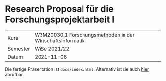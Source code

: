 # Research Proposal für die Forschungsprojektarbeit I

<table>
  <tr>
    <td>Kurs</td>
    <td>W3M20030.1 Forschungsmethoden in der Wirtschaftsinformatik</td>
  </tr>
  <tr>
    <td>Semester</td>
    <td>WiSe 2021/22</td>
  </tr>
  <tr>
    <td>Datum</td>
    <td>2021-11-08</td>
  </tr>
<table>

Die fertige Präsentation ist `docs/index.html`. Alternativ ist sie auch [hier](https://kevinsieverding.github.io/dhbw-w3m200301-research-proposal-presentation) abrufbar.
